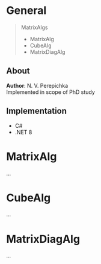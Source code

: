 # General

> MatrixAlgs
> - MatrixAlg
> - CubeAlg
> - MatrixDiagAlg

## About
**Author**: N. V. Perepichka  
Implemented in scope of PhD study  

## Implementation
* C#
* .NET 8

# MatrixAlg
...

# CubeAlg
...

# MatrixDiagAlg
...